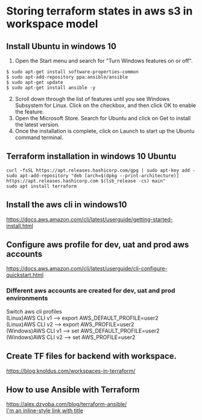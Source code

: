 # Storing terraform states in aws s3 in workspace model
## Install Ubuntu in windows 10
1. Open the Start menu and search for "Turn Windows features on or off".  
```$ sudo apt-get update  
$ sudo apt-get install software-properties-common  
$ sudo apt-add-repository ppa:ansible/ansible    
$ sudo apt-get update  
$ sudo apt-get install ansible -y  
```
2. Scroll down through the list of features until you see Windows Subsystem for Linux. Click on the checkbox, and then click OK to enable the feature.  
3. Open the Microsoft Store. Search for Ubuntu and click on Get to install the latest version.  
4. Once the installation is complete, click on Launch to start up the Ubuntu command terminal.  
## Terraform installation in windows 10 Ubuntu
```
curl -fsSL https://apt.releases.hashicorp.com/gpg | sudo apt-key add -  
sudo apt-add-repository "deb [arch=$(dpkg --print-architecture)] https://apt.releases.hashicorp.com $(lsb_release -cs) main"  
sudo apt install terraform  
```
## Install the aws cli in windows10 
https://docs.aws.amazon.com/cli/latest/userguide/getting-started-install.html
## Configure aws profile for dev, uat and prod aws accounts
https://docs.aws.amazon.com/cli/latest/userguide/cli-configure-quickstart.html
### Different aws accounts are created for dev, uat and prod environments
Switch aws cli profiles   
(Linux)AWS CLI v1  -->  export AWS_DEFAULT_PROFILE=user2   
(Linux)AWS CLI v2  -->  export AWS_PROFILE=user2   
(Windows)AWS CLI v1  -->  set AWS_DEFAULT_PROFILE=user2   
(Windows)AWS CLI v2  -->  set AWS_PROFILE=user2   
## Create TF files for backend with workspace.
https://blog.knoldus.com/workspaces-in-terraform/

## How to use Ansible with Terraform  
https://alex.dzyoba.com/blog/terraform-ansible/  
[I'm an inline-style link with title](https://www.google.com "Google's Homepage")
